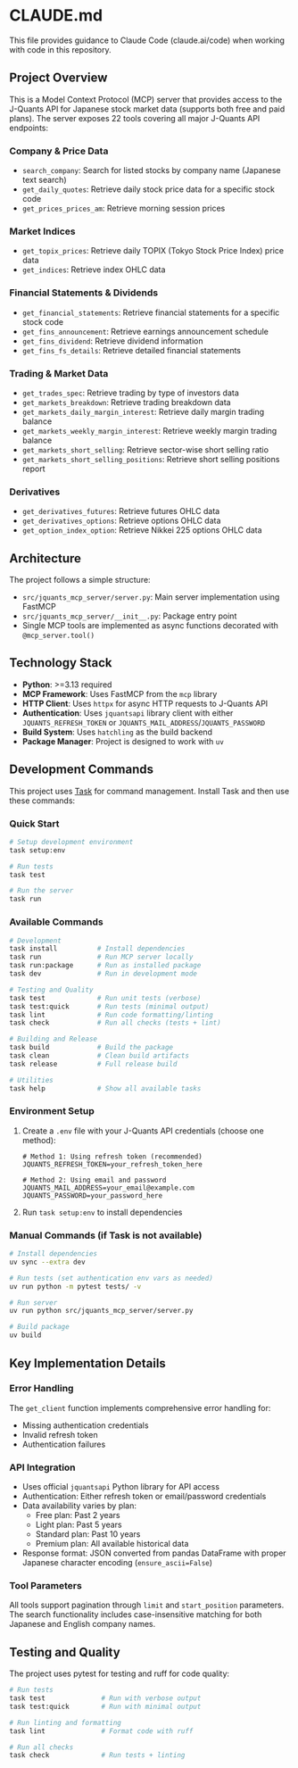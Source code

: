# CLAUDE.md

This file provides guidance to Claude Code (claude.ai/code) when working with code in this repository.

## Project Overview

This is a Model Context Protocol (MCP) server that provides access to the J-Quants API for Japanese stock market data (supports both free and paid plans). The server exposes 22 tools covering all major J-Quants API endpoints:

### Company & Price Data
- `search_company`: Search for listed stocks by company name (Japanese text search)
- `get_daily_quotes`: Retrieve daily stock price data for a specific stock code
- `get_prices_prices_am`: Retrieve morning session prices

### Market Indices
- `get_topix_prices`: Retrieve daily TOPIX (Tokyo Stock Price Index) price data
- `get_indices`: Retrieve index OHLC data

### Financial Statements & Dividends
- `get_financial_statements`: Retrieve financial statements for a specific stock code
- `get_fins_announcement`: Retrieve earnings announcement schedule
- `get_fins_dividend`: Retrieve dividend information
- `get_fins_fs_details`: Retrieve detailed financial statements

### Trading & Market Data
- `get_trades_spec`: Retrieve trading by type of investors data
- `get_markets_breakdown`: Retrieve trading breakdown data
- `get_markets_daily_margin_interest`: Retrieve daily margin trading balance
- `get_markets_weekly_margin_interest`: Retrieve weekly margin trading balance
- `get_markets_short_selling`: Retrieve sector-wise short selling ratio
- `get_markets_short_selling_positions`: Retrieve short selling positions report

### Derivatives
- `get_derivatives_futures`: Retrieve futures OHLC data
- `get_derivatives_options`: Retrieve options OHLC data
- `get_option_index_option`: Retrieve Nikkei 225 options OHLC data

## Architecture

The project follows a simple structure:
- `src/jquants_mcp_server/server.py`: Main server implementation using FastMCP
- `src/jquants_mcp_server/__init__.py`: Package entry point
- Single MCP tools are implemented as async functions decorated with `@mcp_server.tool()`

## Technology Stack

- **Python**: >=3.13 required
- **MCP Framework**: Uses FastMCP from the `mcp` library
- **HTTP Client**: Uses `httpx` for async HTTP requests to J-Quants API
- **Authentication**: Uses `jquantsapi` library client with either `JQUANTS_REFRESH_TOKEN` or `JQUANTS_MAIL_ADDRESS`/`JQUANTS_PASSWORD`
- **Build System**: Uses `hatchling` as the build backend
- **Package Manager**: Project is designed to work with `uv`

## Development Commands

This project uses [Task](https://taskfile.dev/) for command management. Install Task and then use these commands:

### Quick Start
```bash
# Setup development environment
task setup:env

# Run tests
task test

# Run the server
task run
```

### Available Commands
```bash
# Development
task install          # Install dependencies
task run              # Run MCP server locally
task run:package      # Run as installed package
task dev              # Run in development mode

# Testing and Quality
task test             # Run unit tests (verbose)
task test:quick       # Run tests (minimal output)
task lint             # Run code formatting/linting
task check            # Run all checks (tests + lint)

# Building and Release
task build            # Build the package
task clean            # Clean build artifacts
task release          # Full release build

# Utilities
task help             # Show all available tasks
```

### Environment Setup
1. Create a `.env` file with your J-Quants API credentials (choose one method):
   ```
   # Method 1: Using refresh token (recommended)
   JQUANTS_REFRESH_TOKEN=your_refresh_token_here

   # Method 2: Using email and password
   JQUANTS_MAIL_ADDRESS=your_email@example.com
   JQUANTS_PASSWORD=your_password_here
   ```
2. Run `task setup:env` to install dependencies

### Manual Commands (if Task is not available)
```bash
# Install dependencies
uv sync --extra dev

# Run tests (set authentication env vars as needed)
uv run python -m pytest tests/ -v

# Run server
uv run python src/jquants_mcp_server/server.py

# Build package
uv build
```

## Key Implementation Details

### Error Handling
The `get_client` function implements comprehensive error handling for:
- Missing authentication credentials
- Invalid refresh token
- Authentication failures

### API Integration
- Uses official `jquantsapi` Python library for API access
- Authentication: Either refresh token or email/password credentials
- Data availability varies by plan:
  - Free plan: Past 2 years
  - Light plan: Past 5 years
  - Standard plan: Past 10 years  
  - Premium plan: All available historical data
- Response format: JSON converted from pandas DataFrame with proper Japanese character encoding (`ensure_ascii=False`)

### Tool Parameters
All tools support pagination through `limit` and `start_position` parameters. The search functionality includes case-insensitive matching for both Japanese and English company names.

## Testing and Quality

The project uses pytest for testing and ruff for code quality:

```bash
# Run tests
task test              # Run with verbose output
task test:quick        # Run with minimal output

# Run linting and formatting
task lint              # Format code with ruff

# Run all checks
task check             # Run tests + linting
```